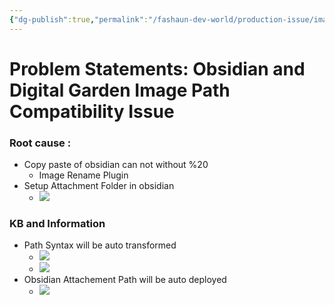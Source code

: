 ```yaml
---
{"dg-publish":true,"permalink":"/fashaun-dev-world/production-issue/image-upload-in-dg/","noteIcon":""}
---
```


# Problem Statements: Obsidian and Digital Garden Image Path Compatibility Issue
### Root cause :
- Copy paste of obsidian can not without %20
	- Image Rename Plugin 
- Setup Attachment Folder in obsidian
	- ![](/img/user/fashaun-dev-world/attachments/imagePath.png)

### KB and Information

- Path Syntax will be auto transformed
	- ![](/img/user/fashaun-dev-world/attachments/obsidian_paste_path.png)
	- ![](/img/user/fashaun-dev-world/attachments/MarkdownSyntax.png)
- Obsidian Attachement Path will be auto deployed
	- ![](/img/user/fashaun-dev-world/attachments/GithubPath.png)